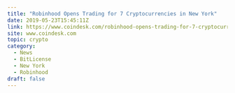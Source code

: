 ```yaml
---
title: "Robinhood Opens Trading for 7 Cryptocurrencies in New York"
date: 2019-05-23T15:45:11Z
link: https://www.coindesk.com/robinhood-opens-trading-for-7-cryptocurrencies-in-new-york?utm_medium=RSS&utm_source=hune
site: www.coindesk.com
topic: crypto
category:
  - News
  - BitLicense
  - New York
  - Robinhood
draft: false
---
```

